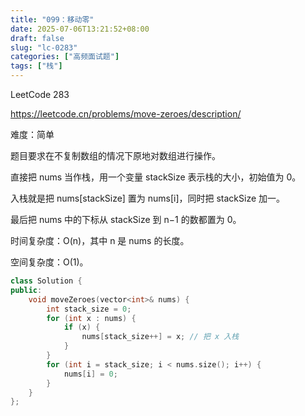 ```yaml
---
title: "099：移动零"
date: 2025-07-06T13:21:52+08:00
draft: false
slug: "lc-0283"
categories: ["高频面试题"]
tags: ["栈"]
---
```


LeetCode 283

https://leetcode.cn/problems/move-zeroes/description/

难度：简单

题目要求在不复制数组的情况下原地对数组进行操作。

直接把 nums 当作栈，用一个变量 stackSize 表示栈的大小，初始值为 0。

入栈就是把 nums[stackSize] 置为 nums[i]，同时把 stackSize 加一。

最后把 nums 中的下标从 stackSize 到 n−1 的数都置为 0。

时间复杂度：O(n)，其中 n 是 nums 的长度。

空间复杂度：O(1)。

<!--more-->

```cpp
class Solution {
public:
    void moveZeroes(vector<int>& nums) {
        int stack_size = 0;
        for (int x : nums) {
            if (x) {
                nums[stack_size++] = x; // 把 x 入栈
            }
        }
        for (int i = stack_size; i < nums.size(); i++) {
            nums[i] = 0;
        }
    }
};
```
